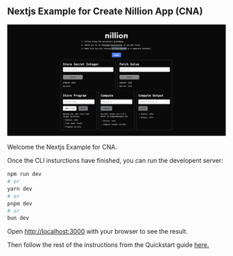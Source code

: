 ## Nextjs Example for Create Nillion App (CNA)

![Example Demo](./public/example_demo.png)

Welcome the Nextjs Example for CNA.

Once the CLI insturctions have finished, you can run the developent server:

```bash
npm run dev
# or
yarn dev
# or
pnpm dev
# or
bun dev
```

Open [http://localhost:3000](http://localhost:3000) with your browser to see the result.

Then follow the rest of the instructions from the Quickstart guide [here.](https://github.com/NillionNetwork/awesome-nillion/issues/2)

